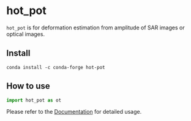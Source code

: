 hot_pot
================

<!-- WARNING: THIS FILE WAS AUTOGENERATED! DO NOT EDIT! -->

`hot_pot` is for deformation estimation from amplitude of SAR images or
optical images.

## Install

    conda install -c conda-forge hot-pot

## How to use

``` python
import hot_pot as ot
```

Please refer to the [Documentation](https://kanglcn.github.io/hot-pot)
for detailed usage.
